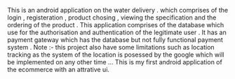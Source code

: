 This is an android application on the water delivery . which comprises of the login , registeration , product chosing , viewing the specification and the ordering of the product . This application comprises of the database which use for the authorisation and authentication of the legitimate user . It has an payment gateway which has the database but not fully functional payment system . 
Note :- this project also have some limitations such as location tracking as the system of the location is posessed by the google which will be implemented on any other time ...
This is my first android application of the ecommerce with an attrative ui.
